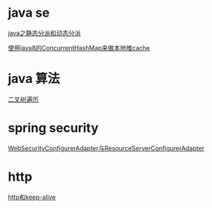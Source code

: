 

# java se
<p>
<a href="https://github.com/waterlang/java-/issues/2">java之静态分派和动态分派</a>

<a href="https://github.com/waterlang/java-/issues/4">使用java8的ConcurrentHashMap来做本地堆cache</a>
<p><p>

# java 算法
<p>
<a href="https://github.com/waterlang/java-/issues/1">二叉树遍历 </a>
<p><p>
  
# spring security
<p>
<a href="https://www.jianshu.com/p/fe1194ca8ecd">WebSecurityConfigurerAdapter与ResourceServerConfigurerAdapter </a>
<p>

# http
<p>
<a href="https://github.com/waterlang/java-/issues/3">http和keep-alive</a>
<p><p>

